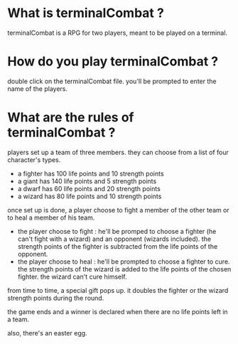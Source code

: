 

# What is terminalCombat ?

terminalCombat is a RPG for two players, meant to be played on a terminal.



# How do you play terminalCombat ?

double click on the terminalCombat file. you'll be prompted to enter the name of the players.



# What are the rules of terminalCombat ?

players set up a team of three members. they can choose from a list of four character's types.

+ a fighter has 100 life points and 10 strength points
+ a giant has 140 life points and 5 strength points
+  a dwarf has 60 life points and 20 strength points
+ a wizard has 80 life points and 10 strength points




once set up is done, a player choose to fight a member of the other team or to heal a member of his team.

+ the player choose to fight :  he'll be promped to choose a fighter (he can't fight with a wizard) and an opponent (wizards included). the strength points of the fighter is subtracted from the life points of the opponent.
+ the player choose to heal : he'll be prompted to choose a fighter to cure. the strength points of the wizard is added to the life points of the chosen fighter. the wizard can't cure himself.



from time to time, a special gift pops up. it doubles the fighter or the wizard strength points during the round.

the game ends and a winner is declared when there are no life points left in a team.



also, there's an easter egg.
